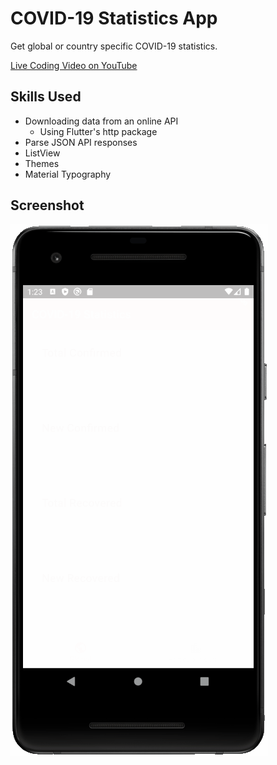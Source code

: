 # COVID-19 Statistics App

Get global or country specific COVID-19 statistics.

<a href="https://youtu.be/nnxF9bEECP0" target="_blank">Live Coding Video on YouTube</a>

## Skills Used

* Downloading data from an online API
  * Using Flutter's http package
* Parse JSON API responses
* ListView
* Themes
* Material Typography

## Screenshot

<img src="images/screenshot.gif">